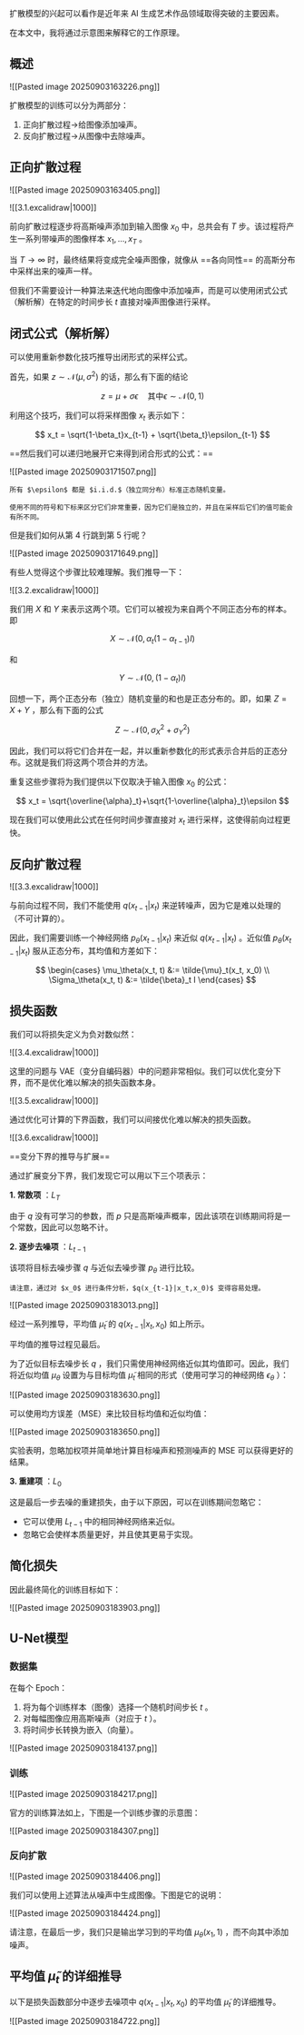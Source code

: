 
扩散模型的兴起可以看作是近年来 AI 生成艺术作品领域取得突破的主要因素。

在本文中，我将通过示意图来解释它的工作原理。

## 概述

![[Pasted image 20250903163226.png]]

扩散模型的训练可以分为两部分：

1. 正向扩散过程→给图像添加噪声。
2. 反向扩散过程→从图像中去除噪声。

## 正向扩散过程

![[Pasted image 20250903163405.png]]

![[3.1.excalidraw|1000]]

前向扩散过程逐步将高斯噪声添加到输入图像 $x_0$ 中，总共会有 $T$ 步。该过程将产生一系列带噪声的图像样本 $x_1, \dots, x_T$ 。

当 $T → ∞$ 时，最终结果将变成完全噪声图像，就像从 ==各向同性== 的高斯分布中采样出来的噪声一样。

但我们不需要设计一种算法来迭代地向图像中添加噪声，而是可以使用闭式公式（解析解）在特定的时间步长 $t$ 直接对噪声图像进行采样。

## 闭式公式（解析解）

可以使用重新参数化技巧推导出闭形式的采样公式。

首先，如果 $z\sim\mathcal{N}(\mu,\sigma^2)$ 的话，那么有下面的结论

$$
z = \mu + \sigma\epsilon \quad\text{其中}\epsilon\sim\mathcal{N}(0, 1)
$$

利用这个技巧，我们可以将采样图像 $x_t$ 表示如下：

$$
x_t = \sqrt{1-\beta_t}x_{t-1} + \sqrt{\beta_t}\epsilon_{t-1}
$$

==然后我们可以递归地展开它来得到闭合形式的公式：==

![[Pasted image 20250903171507.png]]

```ad-tip
所有 $\epsilon$ 都是 $i.i.d.$（独立同分布）标准正态随机变量。

使用不同的符号和下标来区分它们非常重要，因为它们是独立的，并且在采样后它们的值可能会有所不同。
```

但是我们如何从第 4 行跳到第 5 行呢？

![[Pasted image 20250903171649.png]]

有些人觉得这个步骤比较难理解。我们推导一下：

![[3.2.excalidraw|1000]]

我们用 $X$ 和 $Y$ 来表示这两个项。它们可以被视为来自两个不同正态分布的样本。即

$$
X\sim\mathcal{N}(0,\alpha_t(1-\alpha_{t-1})I)
$$

和

$$
Y\sim\mathcal{N}(0,(1-\alpha_{t})I)
$$

回想一下，两个正态分布（独立）随机变量的和也是正态分布的。即，如果 $Z=X+Y$ ，那么有下面的公式

$$
Z\sim\mathcal{N}(0, \sigma^2_X+\sigma^2_Y)
$$

因此，我们可以将它们合并在一起，并以重新参数化的形式表示合并后的正态分布。这就是我们将这两个项合并的方法。

重复这些步骤将为我们提供以下仅取决于输入图像 $x_0$ 的公式：

$$
x_t = \sqrt{\overline{\alpha}_t}+\sqrt{1-\overline{\alpha}_t}\epsilon
$$

现在我们可以使用此公式在任何时间步骤直接对 $x_t$ 进行采样，这使得前向过程更快。

## 反向扩散过程

![[3.3.excalidraw|1000]]

与前向过程不同，我们不能使用 $q(x_{t-1}|x_t)$ 来逆转噪声，因为它是难以处理的（不可计算的）。

因此，我们需要训练一个神经网络 $p_\theta(x_{t-1}|x_t)$ 来近似 $q(x_{t-1}|x_t)$ 。近似值 $p_\theta(x_{t-1}|x_t)$ 服从正态分布，其均值和方差如下：

$$
\begin{cases}
\mu_\theta(x_t, t) &:= \tilde{\mu}_t(x_t, x_0) \\
\Sigma_\theta(x_t, t) &:= \tilde{\beta}_t I
\end{cases}
$$

## 损失函数

我们可以将损失定义为负对数似然：

![[3.4.excalidraw|1000]]


这里的问题与 VAE（变分自编码器）中的问题非常相似。我们可以优化变分下界，而不是优化难以解决的损失函数本身。

![[3.5.excalidraw|1000]]

通过优化可计算的下界函数，我们可以间接优化难以解决的损失函数。

![[3.6.excalidraw|1000]]

==变分下界的推导与扩展==

通过扩展变分下界，我们发现它可以用以下三个项表示：

**1. 常数项** ：$L_T$

由于 $q$ 没有可学习的参数，而 $p$ 只是高斯噪声概率，因此该项在训练期间将是一个常数，因此可以忽略不计。

**2. 逐步去噪项** ：$L_{t-1}$

该项将目标去噪步骤 $q$ 与近似去噪步骤 $p_θ$ 进行比较。

```ad-tip
请注意，通过对 $x_0$ 进行条件分析，$q(x_{t-1}|x_t,x_0)$ 变得容易处理。
```

![[Pasted image 20250903183013.png]]

经过一系列推导，平均值 $\tilde{\mu}_t$ 的 $q(x_{t-1}|x_t,x_0)$ 如上所示。

平均值的推导过程见最后。

为了近似目标去噪步长 $q$ ，我们只需使用神经网络近似其均值即可。因此，我们将近似均值 $\mu_\theta$ 设置为与目标均值 $\tilde{\mu}_t$ 相同的形式（使用可学习的神经网络 $\epsilon_\theta$ ）：

![[Pasted image 20250903183630.png]]

可以使用均方误差（MSE）来比较目标均值和近似均值：

![[Pasted image 20250903183650.png]]

实验表明，忽略加权项并简单地计算目标噪声和预测噪声的 MSE 可以获得更好的结果。

**3. 重建项** ：$L_0$

这是最后一步去噪的重建损失，由于以下原因，可以在训练期间忽略它：

- 它可以使用 $L_{t-1}$ 中的相同神经网络来近似。
- 忽略它会使样本质量更好，并且使其更易于实现。

## 简化损失

因此最终简化的训练目标如下：

![[Pasted image 20250903183903.png]]

## U-Net模型

### 数据集

在每个 Epoch：

1. 将为每个训练样本（图像）选择一个随机时间步长 $t$ 。
2. 对每幅图像应用高斯噪声（对应于 $t$ ）。
3. 将时间步长转换为嵌入（向量）。

![[Pasted image 20250903184137.png]]

### 训练

![[Pasted image 20250903184217.png]]

官方的训练算法如上，下图是一个训练步骤的示意图：

![[Pasted image 20250903184307.png]]

### 反向扩散

![[Pasted image 20250903184406.png]]

我们可以使用上述算法从噪声中生成图像。下图是它的说明：

![[Pasted image 20250903184424.png]]

请注意，在最后一步，我们只是输出学习到的平均值 $\mu_\theta(x_1,1)$ ，而不向其中添加噪声。

## 平均值 $\tilde{\mu}_t$ 的详细推导

以下是损失函数部分中逐步去噪项中 $q(x_{t-1}|x_t,x_0)$ 的平均值 $\tilde{\mu}_t$ 的详细推导。

![[Pasted image 20250903184722.png]]

